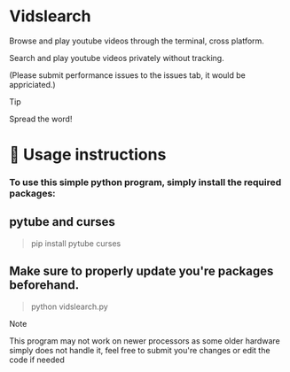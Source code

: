 # Vidslearch
Browse and play youtube videos through the terminal, cross platform.

Search and play youtube videos privately without tracking.

(Please submit performance issues to the issues tab, it would be appriciated.)

> [!TIP]
> Spread the word!

# 🚀 Usage instructions
### To use this simple python program, simply install the required packages:
## pytube and curses
> pip install pytube curses
## Make sure to properly update you're packages beforehand.
> python vidslearch.py

> [!NOTE]
> This program may not work on newer processors as some older hardware
> simply does not handle it, feel free to submit you're changes or edit the
> code if needed

